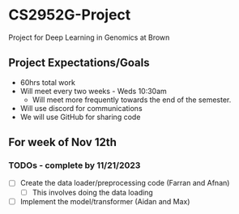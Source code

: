 # CS2952G-Project
Project for Deep Learning in Genomics at Brown 
## Project Expectations/Goals
* 60hrs total work
* Will meet every two weeks - Weds 10:30am
    + Will meet more frequently towards the end of the semester.
* Will use discord for communications
* We will use GitHub for sharing code
## For week of Nov 12th
### TODOs - complete by 11/21/2023
* [ ] Create the data loader/preprocessing code (Farran and Afnan)
    + [ ] This involves doing the data loading
* [ ] Implement the model/transformer (Aidan and Max)
